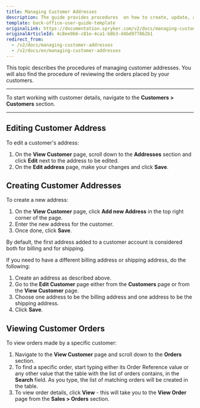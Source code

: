 ```yaml
---
title: Managing Customer Addresses
description: The guide provides procedures  on how to create, update, and view customer addresses in the Back Office
template: back-office-user-guide-template
originalLink: https://documentation.spryker.com/v2/docs/managing-customer-addresses
originalArticleId: 4c8ee9b6-c81e-4ca1-b8b3-d4bd977862b1
redirect_from:
  - /v2/docs/managing-customer-addresses
  - /v2/docs/en/managing-customer-addresses
---
```


This topic describes the procedures of managing customer addresses. You will also find the procedure of reviewing the orders placed by your customers.
***
To start working with customer details, navigate to the **Customers > Customers** section.
***
## Editing Customer Address
To edit a customer's address:
1. On the **View Customer** page, scroll down to the **Addresses** section and click **Edit** next to the address to be edited.
2. On the **Edit address** page, make your changes and click **Save**.

## Creating Customer Addresses
To create a new address:
1. On the **View Customer** page, click **Add new Address** in the top right corner of the page.
2. Enter the new address for the customer.
3. Once done, click **Save**.

By default, the first address added to a customer account is considered both for billing and for shipping.

If you need to have a different billing address or shipping address, do the following:
1. Create an address as described above.
2. Go to the **Edit Customer** page either from the **Customers** page or from the **View Customer** page.
3. Choose one address to be the billing address and one address to be the shipping address.
4. Click **Save**.

## Viewing Customer Orders
To view orders made by a specific customer:
1. Navigate to the **View Customer** page and scroll down to the **Orders** section.
2. To find a specific order, start typing either its Order Reference value or any other value that the table with the list of orders contains, in the **Search** field. As you type, the list of matching orders will be created in the table.
3. To view order details, click **View** - this will take you to the **View Order** page from the **Sales > Orders** section.
